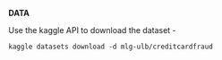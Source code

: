 **DATA**

Use the kaggle API to download the dataset -

`kaggle datasets download -d mlg-ulb/creditcardfraud`